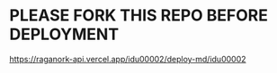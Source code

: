 # PLEASE FORK THIS REPO BEFORE DEPLOYMENT 



https://raganork-api.vercel.app/idu00002/deploy-md/idu00002
